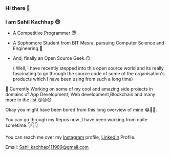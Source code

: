 ### Hi there 👋
### I am Sahil Kachhap 😎
- A Competitive Programmer 😇
- A Sophomore Student from BIT Mesra, pursuing Computer Science and Engineering 👦
- And, finally an Open Source Geek.😏

  ( Well, I have recently stepped into this open source world and its really fascinating to go through the source code of some of the organisation's products which I have been using from such a long time)

🙋 Currently Working on some of my cool and amazing side projects in domains of App Development, Web development,Blockchain and many more in the list.😗😉😊
  
Okay you might have been bored from this long overview of mine 😂🙏🙌.

You can go through my Repos now ,I have been working from quite sometime.👇👇👇
         
You can reach me over my [Instagram](https://www.instagram.com/sahil.kachhap2452019/) profile, [LinkedIn](https://www.linkedin.com/in/sahil-kachhap) Profile.

Email: Sahil.kachhap111989@gmail.com
<!--
**Sahil-kachhap/Sahil-kachhap** is a ✨ _special_ ✨ repository because its `README.md` (this file) appears on your GitHub profile.

Here are some ideas to get you started:

- 🔭 I’m currently working on ...
- 🌱 I’m currently learning ...
- 👯 I’m looking to collaborate on ...
- 🤔 I’m looking for help with ...
- 💬 Ask me about ...
- 📫 How to reach me: ...
- 😄 Pronouns: ...
- ⚡ Fun fact: ...
-->
